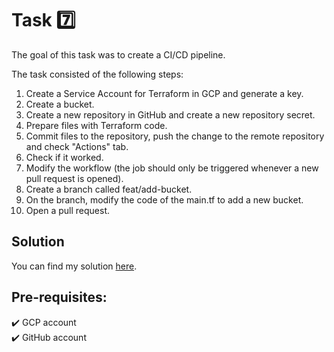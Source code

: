 # Task 7️⃣

The goal of this task was to create a CI/CD pipeline.

The task consisted of the following steps:
1. Create a Service Account for Terraform in GCP and generate a key.
2. Create a bucket.
3. Create a new repository in GitHub and create a new repository secret.
4. Prepare files with Terraform code.
5. Commit files to the repository, push the change to the remote repository and check "Actions" tab.
6. Check if it worked.
7. Modify the workflow (the job should only be triggered whenever a new pull request is opened).
8. Create a branch called feat/add-bucket.
9. On the branch, modify the code of the main.tf to add a new bucket.
10. Open a pull request.

## Solution

You can find my solution [here](https://github.com/marta-rakowska/dareit-cloud-challenge-task-7).

## Pre-requisites:
 
:heavy_check_mark: GCP account</br>
:heavy_check_mark: GitHub account
